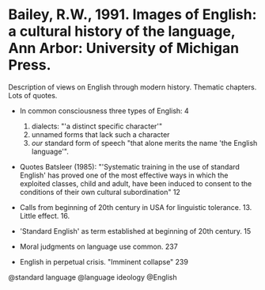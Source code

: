# Bailey, R.W., 1991. Images of English: a cultural history of the language, Ann Arbor: University of Michigan Press. 

Description of views on English through modern history. Thematic chapters. Lots of quotes.

- In common consciousness three types of English: 4
    1. dialects: "'a distinct specific character'"
    2. unnamed forms that lack such a character
    3. *our* standard form of speech "that alone merits the name 'the English language'".

- Quotes Batsleer (1985): "'Systematic training in the use of standard English' has proved one of the most effective ways in which the exploited classes, child and adult, have been induced to consent to the conditions of their own cultural subordination" 12

- Calls from beginning of 20th century in USA for linguistic tolerance. 13. Little effect. 16.

- 'Standard English' as term established at beginning of 20th century. 15

- Moral judgments on language use common. 237

- English in perpetual crisis. "Imminent collapse" 239

@standard language
@language ideology
@English
